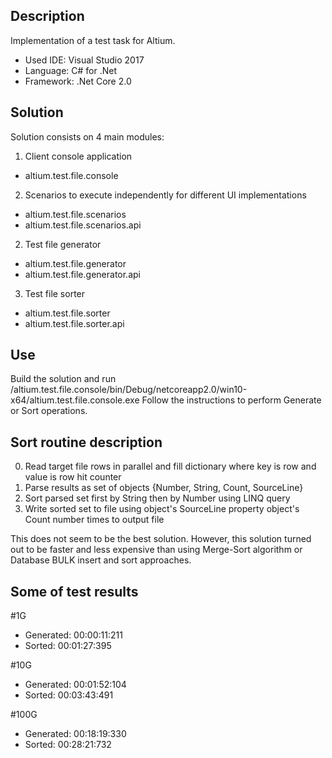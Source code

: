 ## Description
Implementation of a test task for Altium.
 
* Used IDE: Visual Studio 2017
* Language: C# for .Net
* Framework: .Net Core 2.0 

## Solution 

Solution consists on 4 main modules:

1) Client console application
  * altium.test.file.console
  
2) Scenarios to execute independently for different UI implementations
  * altium.test.file.scenarios
  * altium.test.file.scenarios.api 
  
2) Test file generator
  * altium.test.file.generator
  * altium.test.file.generator.api

3) Test file sorter
  * altium.test.file.sorter
  * altium.test.file.sorter.api

## Use
Build the solution and run /altium.test.file.console/bin/Debug/netcoreapp2.0/win10-x64/altium.test.file.console.exe 
Follow the instructions to perform Generate or Sort operations.

## Sort routine description
0) Read target file rows in parallel and fill dictionary where key is row and value is row hit counter
1) Parse results as set of objects {Number, String, Count, SourceLine}
2) Sort parsed set first by String then by Number using LINQ query
3) Write sorted set to file using object's SourceLine property object's Count number times to output file

This does not seem to be the best solution. However, this solution turned out to be faster and less expensive than using Merge-Sort algorithm or Database BULK insert and sort approaches.


## Some of test results

#1G
* Generated: 00:00:11:211
* Sorted:    00:01:27:395

#10G 
* Generated: 00:01:52:104
* Sorted:    00:03:43:491

#100G
* Generated: 00:18:19:330
* Sorted:    00:28:21:732
